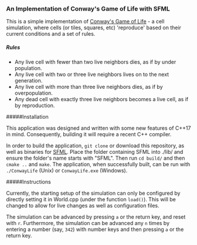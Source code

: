 ### An Implementation of Conway's Game of Life with SFML 

This is a simple implementation of [Conway's Game of Life](gp.forricide.me/conway) - a cell simulation, where cells (or tiles, squares, etc) 'reproduce' based on their current conditions and a set of rules.

##### Rules
- Any live cell with fewer than two live neighbors dies, as if by under population.
- Any live cell with two or three live neighbors lives on to the next generation.
- Any live cell with more than three live neighbors dies, as if by overpopulation.
- Any dead cell with exactly three live neighbors becomes a live cell, as if by reproduction.

#####Installation

This application was designed and written with some new features of C++17 in mind. Consequently, building it will require a recent C++ compiler.

In order to build the application, `git clone` or download this repository, as well as binaries for [SFML](https://sfml-dev.org/download). Place the folder containing SFML into ./lib/ and ensure the folder's name starts with "SFML". Then run `cd build/` and then `cmake ..` and `make`. The application, when successfully built, can be run with `./ConwayLife` (Unix) or `ConwayLife.exe` (Windows). 

#####Instructions

Currently, the starting setup of the simulation can only be configured by directly setting it in World.cpp (under the function `load()`). This will be changed to allow for live changes as well as configuration files.

The simulation can be advanced by pressing `a` or the return key, and reset with `r`. Furthermore, the simulation can be advanced any `n` times by entering a number (say, `342`) with number keys and then pressing `a` or the return key.